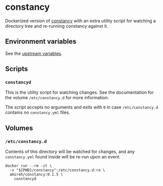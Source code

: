 # constancy

Dockerized version of [constancy][constancy] with an extra utility script
for watching a directory tree and re-running constancy against it.

## Environment variables

See the [upstream variables][constancy-env]. 

## Scripts

### `constancyd`

This is the utility script for watching changes. See the documentation for
the volume `/etc/constancy.d` for more information.

The script accepts no arguments and exits with `0` in case `/etc/constancy.d`
contains no `constancy.yml` files.

## Volumes

### `/etc/constancy.d`

Contents of this directory will be watched for changes, and any `constancy.yml`
found inside will be re-run upon an event.

    docker run --rm -it \
      -v "${PWD}/constancy":/etc/constancy.d:ro \
      amireh/constancy:0.1.5 \
        constancyd

[constancy]: https://github.com/daveadams/constancy
[constancy-env]: https://github.com/daveadams/constancy#environment-configuration